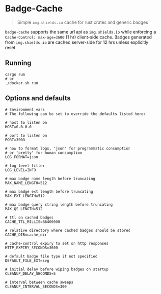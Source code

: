 # Badge-Cache

> Simple `img.shields.io` cache for rust crates and generic badges

`badge-cache` supports the same url api as `img.shields.io` while enforcing a `Cache-Control: max-age=3600` (1 hr) client-side cache. Badges generated from `img.shields.io` are cached server-side for 12 hrs unless explicitly reset.

## Running

```
cargo run
# or
./docker.sh run
```

## Options and defaults

```
# Environment vars
# The following can be set to override the defaults listed here:

# host to listen on
HOST=0.0.0.0

# port to listen on
PORT=3003

# how to format logs, 'json' for programmatic consumption
# or 'pretty' for human consumption
LOG_FORMAT=json

# log level filter
LOG_LEVEL=INFO

# max badge name length before truncating
MAX_NAME_LENGTH=512

# max badge ext length before truncating
MAX_EXT_LENGTH=512

# max badge query string length before truncating
MAX_QS_LENGTH=512

# ttl on cached badges
CACHE_TTL_MILLIS=86400000

# relative directory where cached badges should be stored
CACHE_DIR=cache_dir

# cache-control expiry to set on http responses
HTTP_EXPIRY_SECONDS=3600

# default badge file type if not specified
DEFAULT_FILE_EXT=svg

# initial delay before wiping badges on startup
CLEANUP_DELAY_SECONDS=5

# interval between cache sweeps
CLEANUP_INTERVAL_SECONDS=300
```


